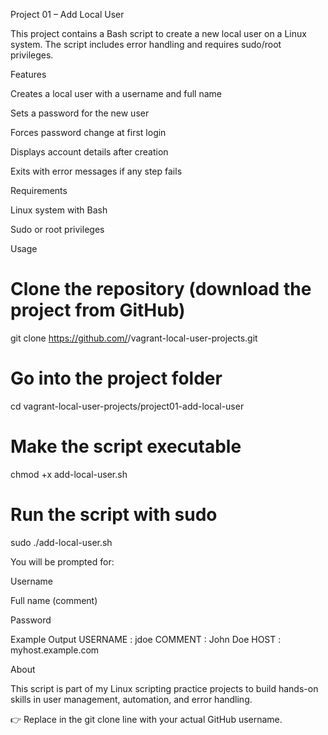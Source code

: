 Project 01 – Add Local User

This project contains a Bash script to create a new local user on a Linux system.
The script includes error handling and requires sudo/root privileges.

Features

Creates a local user with a username and full name

Sets a password for the new user

Forces password change at first login

Displays account details after creation

Exits with error messages if any step fails

Requirements

Linux system with Bash

Sudo or root privileges

Usage
# Clone the repository (download the project from GitHub)
git clone https://github.com/<your-user>/vagrant-local-user-projects.git

# Go into the project folder
cd vagrant-local-user-projects/project01-add-local-user

# Make the script executable
chmod +x add-local-user.sh

# Run the script with sudo
sudo ./add-local-user.sh


You will be prompted for:

Username

Full name (comment)

Password

Example Output
USERNAME : jdoe
COMMENT  : John Doe
HOST     : myhost.example.com

About

This script is part of my Linux scripting practice projects to build hands-on skills in user management, automation, and error handling.

👉 Replace <your-user> in the git clone line with your actual GitHub username.


